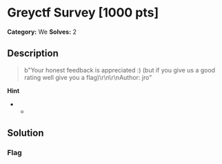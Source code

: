# Greyctf Survey [1000 pts]

**Category:** We
**Solves:** 2

## Description
>b"Your honest feedback is appreciated :) (but if you give us a good rating well give you a flag)\r\n\r\nAuthor: jro"

**Hint**
* -

## Solution

### Flag

